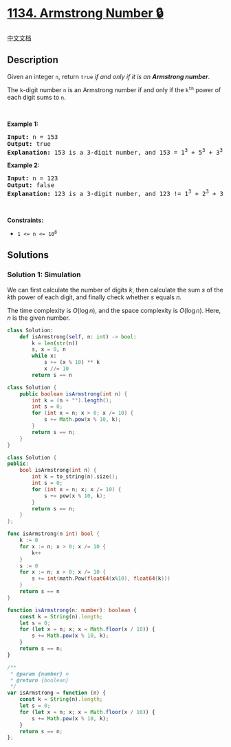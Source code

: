 # [1134. Armstrong Number 🔒](https://leetcode.com/problems/armstrong-number)

[中文文档](/solution/1100-1199/1134.Armstrong%20Number/README.md)

<!-- tags:Math -->

## Description

<p>Given an integer <code>n</code>, return <code>true</code> <em>if and only if it is an <strong>Armstrong number</strong></em>.</p>

<p>The <code>k</code>-digit number <code>n</code> is an Armstrong number if and only if the <code>k<sup>th</sup></code> power of each digit sums to <code>n</code>.</p>

<p>&nbsp;</p>
<p><strong class="example">Example 1:</strong></p>

<pre>
<strong>Input:</strong> n = 153
<strong>Output:</strong> true
<strong>Explanation:</strong> 153 is a 3-digit number, and 153 = 1<sup>3</sup> + 5<sup>3</sup> + 3<sup>3</sup>.
</pre>

<p><strong class="example">Example 2:</strong></p>

<pre>
<strong>Input:</strong> n = 123
<strong>Output:</strong> false
<strong>Explanation:</strong> 123 is a 3-digit number, and 123 != 1<sup>3</sup> + 2<sup>3</sup> + 3<sup>3</sup> = 36.
</pre>

<p>&nbsp;</p>
<p><strong>Constraints:</strong></p>

<ul>
	<li><code>1 &lt;= n &lt;= 10<sup>8</sup></code></li>
</ul>

## Solutions

### Solution 1: Simulation

We can first calculate the number of digits $k$, then calculate the sum $s$ of the $k$th power of each digit, and finally check whether $s$ equals $n$.

The time complexity is $O(\log n)$, and the space complexity is $O(\log n)$. Here, $n$ is the given number.

<!-- tabs:start -->

```python
class Solution:
    def isArmstrong(self, n: int) -> bool:
        k = len(str(n))
        s, x = 0, n
        while x:
            s += (x % 10) ** k
            x //= 10
        return s == n
```

```java
class Solution {
    public boolean isArmstrong(int n) {
        int k = (n + "").length();
        int s = 0;
        for (int x = n; x > 0; x /= 10) {
            s += Math.pow(x % 10, k);
        }
        return s == n;
    }
}
```

```cpp
class Solution {
public:
    bool isArmstrong(int n) {
        int k = to_string(n).size();
        int s = 0;
        for (int x = n; x; x /= 10) {
            s += pow(x % 10, k);
        }
        return s == n;
    }
};
```

```go
func isArmstrong(n int) bool {
	k := 0
	for x := n; x > 0; x /= 10 {
		k++
	}
	s := 0
	for x := n; x > 0; x /= 10 {
		s += int(math.Pow(float64(x%10), float64(k)))
	}
	return s == n
}
```

```ts
function isArmstrong(n: number): boolean {
    const k = String(n).length;
    let s = 0;
    for (let x = n; x; x = Math.floor(x / 10)) {
        s += Math.pow(x % 10, k);
    }
    return s == n;
}
```

```js
/**
 * @param {number} n
 * @return {boolean}
 */
var isArmstrong = function (n) {
    const k = String(n).length;
    let s = 0;
    for (let x = n; x; x = Math.floor(x / 10)) {
        s += Math.pow(x % 10, k);
    }
    return s == n;
};
```

<!-- tabs:end -->

<!-- end -->
